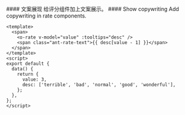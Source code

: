 <cn>
#### 文案展现
给评分组件加上文案展示。
</cn>

<us>
#### Show copywriting
Add copywriting in rate components.
</us>

```vue
<template>
  <span>
    <o-rate v-model="value" :tooltips="desc" />
    <span class="ant-rate-text">{{ desc[value - 1] }}</span>
  </span>
</template>
<script>
export default {
  data() {
    return {
      value: 3,
      desc: ['terrible', 'bad', 'normal', 'good', 'wonderful'],
    };
  },
};
</script>
```
